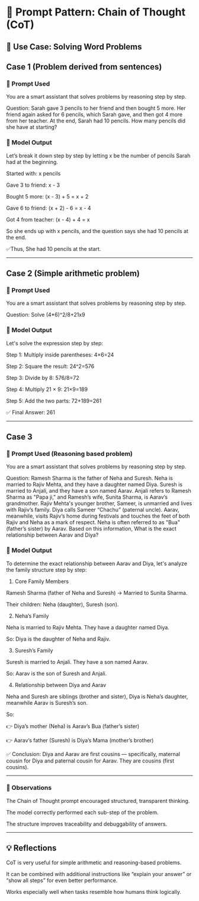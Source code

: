 # 🔁 Prompt Pattern: Chain of Thought (CoT)

## 🧪 Use Case: Solving Word Problems

## Case 1 (Problem derived from sentences)

### 📝 Prompt Used

You are a smart assistant that solves problems by reasoning step by step.

Question: Sarah gave 3 pencils to her friend and then bought 5 more. Her friend again asked for 6 pencils, which Sarah gave, and then got 4 more from her teacher. At the end, Sarah had 10 pencils. How many pencils did she have at starting?

### 🤖 Model Output

Let’s break it down step by step by letting x be the number of pencils Sarah had at the beginning.

Started with: x pencils

Gave 3 to friend: x - 3

Bought 5 more: (x - 3) + 5 = x + 2

Gave 6 to friend: (x + 2) - 6 = x - 4

Got 4 from teacher: (x - 4) + 4 = x

So she ends up with x pencils, and the question says she had 10 pencils at the end. 

✅Thus, She had 10 pencils at the start.

---

## Case 2 (Simple arithmetic problem)

### 📝 Prompt Used

You are a smart assistant that solves problems by reasoning step by step.

Question: Solve (4*6)^2/8+21x9

### 🤖 Model Output

Let's solve the expression step by step:

Step 1: Multiply inside parentheses: 4×6=24

Step 2: Square the result: 24^2=576

Step 3: Divide by 8: 576/8=72

Step 4: Multiply 21 × 9: 21×9=189

Step 5: Add the two parts: 72+189=261

✅ Final Answer: 261

---

## Case 3

### 📝 Prompt Used (Reasoning based problem)

You are a smart assistant that solves problems by reasoning step by step.

Question: Ramesh Sharma is the father of Neha and Suresh. Neha is married to Rajiv Mehta, and they have a daughter named Diya. Suresh is married to Anjali, and they have a son named Aarav. Anjali refers to Ramesh Sharma as "Papa ji," and Ramesh’s wife, Sunita Sharma, is Aarav’s grandmother. Rajiv Mehta's younger brother, Sameer, is unmarried and lives with Rajiv’s family. Diya calls Sameer “Chachu” (paternal uncle). Aarav, meanwhile, visits Rajiv’s home during festivals and touches the feet of both Rajiv and Neha as a mark of respect. Neha is often referred to as "Bua" (father’s sister) by Aarav. Based on this information, What is the exact relationship between Aarav and Diya?

### 🤖 Model Output

To determine the exact relationship between Aarav and Diya, let's analyze the family structure step by step:

1. Core Family Members

Ramesh Sharma (father of Neha and Suresh) → Married to Sunita Sharma.

Their children: Neha (daughter), Suresh (son).

2. Neha’s Family

Neha is married to Rajiv Mehta. They have a daughter named Diya.

So: Diya is the daughter of Neha and Rajiv.

3. Suresh’s Family

Suresh is married to Anjali. They have a son named Aarav.

So: Aarav is the son of Suresh and Anjali.

4. Relationship between Diya and Aarav

Neha and Suresh are siblings (brother and sister), Diya is Neha’s daughter, meanwhile Aarav is Suresh’s son.

So:

👉 Diya’s mother (Neha) is Aarav’s Bua (father’s sister)

👉 Aarav’s father (Suresh) is Diya’s Mama (mother’s brother)

✅ Conclusion: Diya and Aarav are first cousins — specifically, maternal cousin for Diya and paternal cousin for Aarav. They are cousins (first cousins).

---

### 🧠 Observations

The Chain of Thought prompt encouraged structured, transparent thinking.

The model correctly performed each sub-step of the problem.

The structure improves traceability and debuggability of answers.

---

## 💡 Reflections

CoT is very useful for simple arithmetic and reasoning-based problems.

It can be combined with additional instructions like “explain your answer” or “show all steps” for even better performance.

Works especially well when tasks resemble how humans think logically.